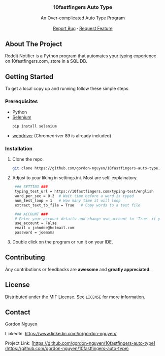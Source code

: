 
<!-- PROJECT LOGO -->
<br />
<p align="center">

  <h3 align="center">10fastfingers Auto Type</h3>

  <p align="center">
    An Over-complicated Auto Type Program
    <br />
    <br />
    <a href="https://github.com/gordon-nguyen/10fastfingers-auto-type/issues">Report Bug</a>
    ·
    <a href="https://github.com/gordon-nguyen/10fastfingers-auto-type/issues">Request Feature</a>
  </p>
</p>





<!-- ABOUT THE PROJECT -->
## About The Project

Reddit Notifier is a Python program that automates your typing experience on 10fastfingers.com, store in a SQL DB.


<!-- GETTING STARTED -->
## Getting Started

To get a local copy up and running follow these simple steps.

### Prerequisites

* Python
* [Selenium](https://selenium-python.readthedocs.io/installation.html)
  ```sh
  pip install selenium
  ```
* [webdriver](https://selenium-python.readthedocs.io/installation.html#drivers) (Chromedriver 89 is already included)

### Installation

1. Clone the repo.
   ```sh
   git clone https://github.com/gordon-nguyen/10fastfingers-auto-type.git
   ```
2. Adjust to your liking in settings.ini. Most are self-explainatory.
   ```sh
    ### SETTING ###
    typing_test_url = https://10fastfingers.com/typing-test/english
    word_per_sec = 0.3  # Wait time before a word is typed
    num_test_loop = 1   # How many time it will loop
    extract_text_to_file = True   # Copy words to a text file

    ### ACCOUNT ### 
    # Enter your account details and change use_account to 'True' if you want to sign in.
    use_account = False
    email = johndoe@hotmail.com
    password = joemama
   ```
3. Double click on the program or run it on your IDE.


<!-- CONTRIBUTING -->
## Contributing

Any contributions or feedbacks are **awesome** and **greatly appreciated**.


<!-- LICENSE -->
## License

Distributed under the MIT License. See `LICENSE` for more information.



<!-- CONTACT -->
## Contact

Gordon Nguyen

LinkedIn: https://www.linkedin.com/in/gordon-nguyen/

Project Link: [https://github.com/gordon-nguyen/10fastfingers-auto-type](https://github.com/gordon-nguyen/10fastfingers-auto-type)